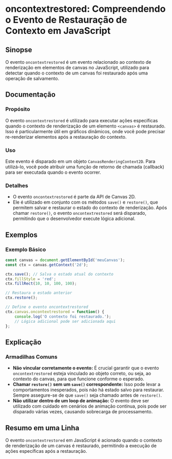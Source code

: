 <!--
Meta Description: # oncontextrestored: Compreendendo o Evento de Restauração de Contexto em JavaScript ## Sinopse O evento `oncontextrestored` é um evento relacionado a...
Meta Keywords: evento, contexto, oncontextrestored, canvas, para
-->

# oncontextrestored: Compreendendo o Evento de Restauração de Contexto em JavaScript

## Sinopse
O evento `oncontextrestored` é um evento relacionado ao contexto de renderização em elementos de canvas no JavaScript, utilizado para detectar quando o contexto de um canvas foi restaurado após uma operação de salvamento.

## Documentação
### Propósito
O evento `oncontextrestored` é utilizado para executar ações específicas quando o contexto de renderização de um elemento `<canvas>` é restaurado. Isso é particularmente útil em gráficos dinâmicos, onde você pode precisar re-renderizar elementos após a restauração do contexto.

### Uso
Este evento é disparado em um objeto `CanvasRenderingContext2D`. Para utilizá-lo, você pode atribuir uma função de retorno de chamada (callback) para ser executada quando o evento ocorrer.

### Detalhes
- O evento `oncontextrestored` é parte da API de Canvas 2D.
- Ele é utilizado em conjunto com os métodos `save()` e `restore()`, que permitem salvar e restaurar o estado do contexto de renderização. Após chamar `restore()`, o evento `oncontextrestored` será disparado, permitindo que o desenvolvedor execute lógica adicional.

## Exemplos
### Exemplo Básico
```javascript
const canvas = document.getElementById('meuCanvas');
const ctx = canvas.getContext('2d');

ctx.save(); // Salva o estado atual do contexto
ctx.fillStyle = 'red';
ctx.fillRect(10, 10, 100, 100);

// Restaura o estado anterior
ctx.restore();

// Define o evento oncontextrestored
ctx.canvas.oncontextrestored = function() {
    console.log('O contexto foi restaurado.');
    // Lógica adicional pode ser adicionada aqui
};
```

## Explicação
### Armadilhas Comuns
- **Não vincular corretamente o evento:** É crucial garantir que o evento `oncontextrestored` esteja vinculado ao objeto correto, ou seja, ao contexto do canvas, para que funcione conforme o esperado.
- **Chamar `restore()` sem um `save()` correspondente:** Isso pode levar a comportamentos inesperados, pois não há estado salvo para restaurar. Sempre assegure-se de que `save()` seja chamado antes de `restore()`.
- **Não utilizar dentro de um loop de animação:** O evento deve ser utilizado com cuidado em cenários de animação contínua, pois pode ser disparado várias vezes, causando sobrecarga de processamento.

## Resumo em uma Linha
O evento `oncontextrestored` em JavaScript é acionado quando o contexto de renderização de um canvas é restaurado, permitindo a execução de ações específicas após a restauração.